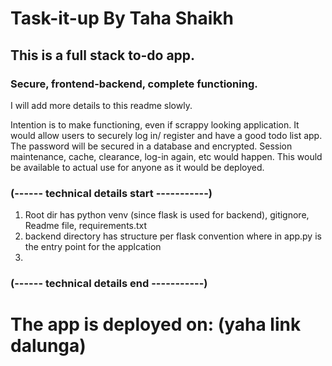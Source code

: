 # Task-it-up By Taha Shaikh 
## This is a full stack to-do app. 
### Secure, frontend-backend, complete functioning. 

I will add more details to this readme slowly. 

Intention is to make functioning, even if scrappy looking application. 
It would allow users to securely log in/ register and have a good todo list app.
The password will be secured in a database and encrypted.
Session maintenance, cache, clearance, log-in again, etc would happen. 
This would be available to actual use for anyone as it would be deployed.

### (------ technical details start -----------)
1. Root dir has python venv (since flask is used for backend), gitignore, Readme file, requirements.txt 
2. backend directory has structure per flask convention where in app.py is the entry point for the applcation
3. 
### (------ technical details end -----------)
# The app is deployed on: (yaha link dalunga)
